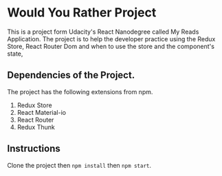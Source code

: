# Would You Rather Project

This is a project form Udacity's React Nanodegree called My Reads Application. The project is to help the developer practice using the Redux Store, React Router Dom and when to use the store and the component's state, 

## Dependencies of the Project. 
The project has the following extensions from npm.
  1. Redux Store
  2. React Material-io
  3. React Router
  4. Redux Thunk


## Instructions
Clone the project then `npm install` then `npm start`.

